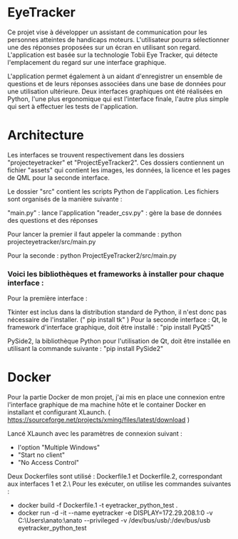 # EyeTracker

Ce projet vise à développer un assistant de communication pour les personnes atteintes de handicaps moteurs. L'utilisateur pourra sélectionner une des réponses proposées sur un écran en utilisant son regard. L'application est basée sur la technologie Tobii Eye Tracker, qui détecte l'emplacement du regard sur une interface graphique.

L'application permet également à un aidant d'enregistrer un ensemble de questions et de leurs réponses associées dans une base de données pour une utilisation ultérieure. Deux interfaces graphiques ont été réalisées en Python, l'une plus ergonomique qui est l'interface finale, l'autre plus simple qui sert à effectuer les tests de l'application. 

# Architecture
Les interfaces se trouvent respectivement dans les dossiers "projecteyetracker" et "ProjectEyeTracker2". Ces dossiers contiennent un fichier "assets" qui contient les images, les données, la licence et les pages de QML pour la seconde interface.

Le dossier "src" contient les scripts Python de l'application. Les fichiers sont organisés de la manière suivante :

"main.py" : lance l'application
"reader_csv.py" : gère la base de données des questions et des réponses

Pour lancer la premier il faut appeler la commande :
python projecteyetracker/src/main.py

Pour la seconde :
python ProjectEyeTracker2/src/main.py

### Voici les bibliothèques et frameworks à installer pour chaque interface :

Pour la première interface :

Tkinter est inclus dans la distribution standard de Python, il n'est donc pas nécessaire de l'installer.
(" pip install tk" )
Pour la seconde interface :
Qt, le framework d'interface graphique, doit être installé : "pip install PyQt5"

PySide2, la bibliothèque Python pour l'utilisation de Qt, doit être installée en utilisant la commande suivante : "pip install PySide2"

# Docker


Pour la partie Docker de mon projet, j'ai mis en place une connexion entre l'interface graphique de ma machine hôte et le container Docker en installant et configurant XLaunch. ( https://sourceforge.net/projects/xming/files/latest/download )

Lancé XLaunch avec les paramètres de connexion  suivant :
 - l'option "Multiple Windows" 
 - "Start no client" 
 - "No Access Control" 

Deux Dockerfiles sont utilisé : Dockerfile.1 et Dockerfile.2, correspondant aux interfaces 1 et 2.\\ 
Pour les exécuter, on utilise les commandes suivantes :

- docker build -f Dockerfile.1 -t eyetracker_python_test .
- docker run -d -it --name eyetracker -e DISPLAY=172.29.208.1:0 -v C:\Users\anato:\anato --privileged -v /dev/bus/usb/:/dev/bus/usb eyetracker_python_test
